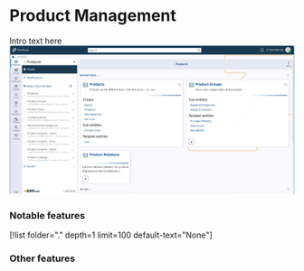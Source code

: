 # Product Management

Intro text here
![homepage](pictures/homepage.png)

### Notable features
[!list folder="." depth=1 limit=100 default-text="None"]

### Other features
